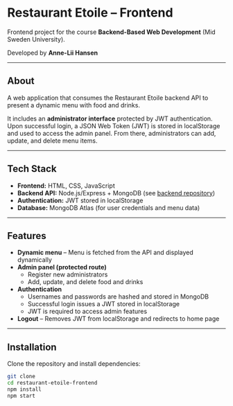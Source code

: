 # Restaurant Etoile – Frontend
Frontend project for the course **Backend-Based Web Development** (Mid Sweden University).  

Developed by **Anne-Lii Hansen**  

---

## About
A web application that consumes the Restaurant Etoile backend API to present a dynamic menu with food and drinks.  

It includes an **administrator interface** protected by JWT authentication. Upon successful login, a JSON Web Token (JWT) is stored in localStorage and used to access the admin panel. From there, administrators can add, update, and delete menu items.  

---

## Tech Stack
- **Frontend:** HTML, CSS, JavaScript  
- **Backend API:** Node.js/Express + MongoDB (see [backend repository](https://github.com/Anne-Lii/backend_projekt_webbplats))  
- **Authentication:** JWT stored in localStorage  
- **Database:** MongoDB Atlas (for user credentials and menu data)  

---

## Features
- **Dynamic menu** – Menu is fetched from the API and displayed dynamically  
- **Admin panel (protected route)**  
  - Register new administrators  
  - Add, update, and delete food and drinks  
- **Authentication**  
  - Usernames and passwords are hashed and stored in MongoDB  
  - Successful login issues a JWT stored in localStorage  
  - JWT is required to access admin features  
- **Logout** – Removes JWT from localStorage and redirects to home page  

---

## Installation
Clone the repository and install dependencies:  
```bash
git clone 
cd restaurant-etoile-frontend
npm install
npm start
